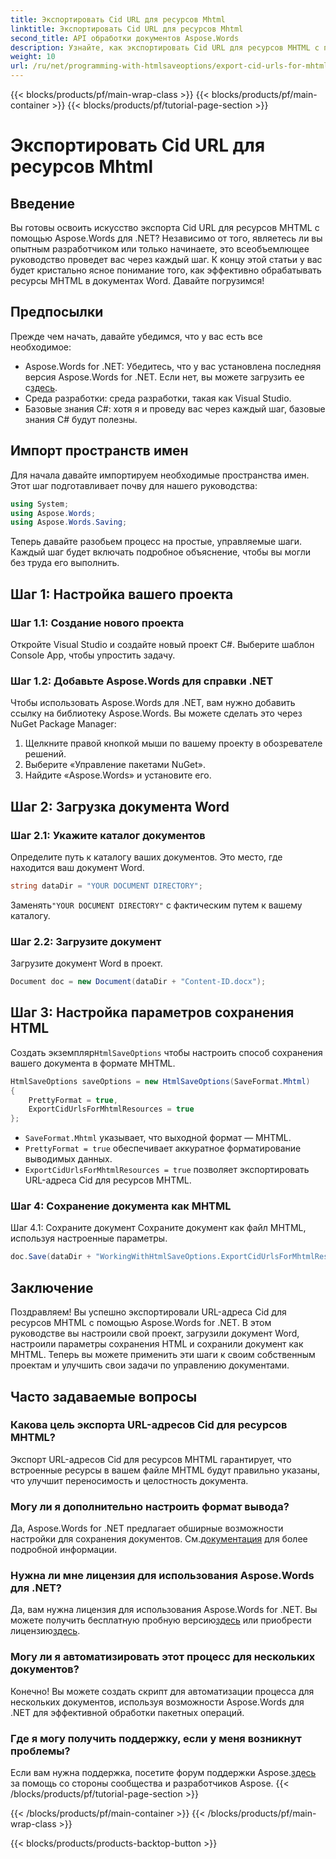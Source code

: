 ```yaml
---
title: Экспортировать Cid URL для ресурсов Mhtml
linktitle: Экспортировать Cid URL для ресурсов Mhtml
second_title: API обработки документов Aspose.Words
description: Узнайте, как экспортировать Cid URL для ресурсов MHTML с помощью Aspose.Words для .NET в этом пошаговом руководстве. Идеально подходит для разработчиков всех уровней.
weight: 10
url: /ru/net/programming-with-htmlsaveoptions/export-cid-urls-for-mhtml-resources/
---
```


{{< blocks/products/pf/main-wrap-class >}}
{{< blocks/products/pf/main-container >}}
{{< blocks/products/pf/tutorial-page-section >}}

# Экспортировать Cid URL для ресурсов Mhtml

## Введение

Вы готовы освоить искусство экспорта Cid URL для ресурсов MHTML с помощью Aspose.Words для .NET? Независимо от того, являетесь ли вы опытным разработчиком или только начинаете, это всеобъемлющее руководство проведет вас через каждый шаг. К концу этой статьи у вас будет кристально ясное понимание того, как эффективно обрабатывать ресурсы MHTML в документах Word. Давайте погрузимся!

## Предпосылки

Прежде чем начать, давайте убедимся, что у вас есть все необходимое:

-  Aspose.Words for .NET: Убедитесь, что у вас установлена последняя версия Aspose.Words for .NET. Если нет, вы можете загрузить ее с[здесь](https://releases.aspose.com/words/net/).
- Среда разработки: среда разработки, такая как Visual Studio.
- Базовые знания C#: хотя я и проведу вас через каждый шаг, базовые знания C# будут полезны.

## Импорт пространств имен

Для начала давайте импортируем необходимые пространства имен. Этот шаг подготавливает почву для нашего руководства:

```csharp
using System;
using Aspose.Words;
using Aspose.Words.Saving;
```

Теперь давайте разобьем процесс на простые, управляемые шаги. Каждый шаг будет включать подробное объяснение, чтобы вы могли без труда его выполнить.

## Шаг 1: Настройка вашего проекта

### Шаг 1.1: Создание нового проекта
Откройте Visual Studio и создайте новый проект C#. Выберите шаблон Console App, чтобы упростить задачу.

### Шаг 1.2: Добавьте Aspose.Words для справки .NET
Чтобы использовать Aspose.Words для .NET, вам нужно добавить ссылку на библиотеку Aspose.Words. Вы можете сделать это через NuGet Package Manager:

1. Щелкните правой кнопкой мыши по вашему проекту в обозревателе решений.
2. Выберите «Управление пакетами NuGet».
3. Найдите «Aspose.Words» и установите его.

## Шаг 2: Загрузка документа Word

### Шаг 2.1: Укажите каталог документов
Определите путь к каталогу ваших документов. Это место, где находится ваш документ Word.

```csharp
string dataDir = "YOUR DOCUMENT DIRECTORY";
```

 Заменять`"YOUR DOCUMENT DIRECTORY"` с фактическим путем к вашему каталогу.

### Шаг 2.2: Загрузите документ
Загрузите документ Word в проект.

```csharp
Document doc = new Document(dataDir + "Content-ID.docx");
```

## Шаг 3: Настройка параметров сохранения HTML

 Создать экземпляр`HtmlSaveOptions` чтобы настроить способ сохранения вашего документа в формате MHTML.

```csharp
HtmlSaveOptions saveOptions = new HtmlSaveOptions(SaveFormat.Mhtml)
{
    PrettyFormat = true,
    ExportCidUrlsForMhtmlResources = true
};
```

- `SaveFormat.Mhtml` указывает, что выходной формат — MHTML.
- `PrettyFormat = true` обеспечивает аккуратное форматирование выводимых данных.
- `ExportCidUrlsForMhtmlResources = true` позволяет экспортировать URL-адреса Cid для ресурсов MHTML.

### Шаг 4: Сохранение документа как MHTML

Шаг 4.1: Сохраните документ
Сохраните документ как файл MHTML, используя настроенные параметры.

```csharp
doc.Save(dataDir + "WorkingWithHtmlSaveOptions.ExportCidUrlsForMhtmlResources.mhtml", saveOptions);
```

## Заключение

Поздравляем! Вы успешно экспортировали URL-адреса Cid для ресурсов MHTML с помощью Aspose.Words for .NET. В этом руководстве вы настроили свой проект, загрузили документ Word, настроили параметры сохранения HTML и сохранили документ как MHTML. Теперь вы можете применить эти шаги к своим собственным проектам и улучшить свои задачи по управлению документами.

## Часто задаваемые вопросы

### Какова цель экспорта URL-адресов Cid для ресурсов MHTML?
Экспорт URL-адресов Cid для ресурсов MHTML гарантирует, что встроенные ресурсы в вашем файле MHTML будут правильно указаны, что улучшит переносимость и целостность документа.

### Могу ли я дополнительно настроить формат вывода?
 Да, Aspose.Words for .NET предлагает обширные возможности настройки для сохранения документов. См.[документация](https://reference.aspose.com/words/net/) для более подробной информации.

### Нужна ли мне лицензия для использования Aspose.Words для .NET?
 Да, вам нужна лицензия для использования Aspose.Words for .NET. Вы можете получить бесплатную пробную версию[здесь](https://releases.aspose.com/) или приобрести лицензию[здесь](https://purchase.aspose.com/buy).

### Могу ли я автоматизировать этот процесс для нескольких документов?
Конечно! Вы можете создать скрипт для автоматизации процесса для нескольких документов, используя возможности Aspose.Words для .NET для эффективной обработки пакетных операций.

### Где я могу получить поддержку, если у меня возникнут проблемы?
Если вам нужна поддержка, посетите форум поддержки Aspose.[здесь](https://forum.aspose.com/c/words/8) за помощь со стороны сообщества и разработчиков Aspose.
{{< /blocks/products/pf/tutorial-page-section >}}

{{< /blocks/products/pf/main-container >}}
{{< /blocks/products/pf/main-wrap-class >}}

{{< blocks/products/products-backtop-button >}}
